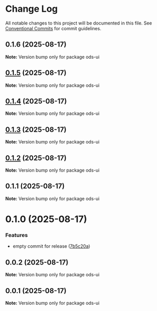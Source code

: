 # Change Log

All notable changes to this project will be documented in this file.
See [Conventional Commits](https://conventionalcommits.org) for commit guidelines.

## 0.1.6 (2025-08-17)

**Note:** Version bump only for package ods-ui





## [0.1.5](https://github.com/Open-Domain-Specification/open-domain-specification/compare/v0.1.4...v0.1.5) (2025-08-17)

**Note:** Version bump only for package ods-ui





## [0.1.4](https://github.com/Open-Domain-Specification/open-domain-specification/compare/v0.1.3...v0.1.4) (2025-08-17)

**Note:** Version bump only for package ods-ui





## [0.1.3](https://github.com/Open-Domain-Specification/open-domain-specification/compare/v0.1.2...v0.1.3) (2025-08-17)

**Note:** Version bump only for package ods-ui





## [0.1.2](https://github.com/Open-Domain-Specification/open-domain-specification/compare/v0.1.1...v0.1.2) (2025-08-17)

**Note:** Version bump only for package ods-ui





## 0.1.1 (2025-08-17)

**Note:** Version bump only for package ods-ui





# 0.1.0 (2025-08-17)


### Features

* empty commit for release ([7b5c20a](https://github.com/Open-Domain-Specification/open-domain-specification/commit/7b5c20adf6f1224f10566d51d6a021ea106a073a))





## 0.0.2 (2025-08-17)

**Note:** Version bump only for package ods-ui





## 0.0.1 (2025-08-17)

**Note:** Version bump only for package ods-ui
